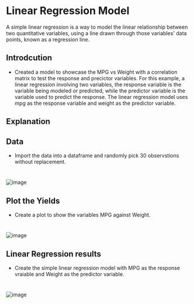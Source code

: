 # Linear Regression Model
A simple linear regression is a way to model the linear relationship between two quantitative variables, using a line drawn through those variables' data points, known as a regression line.

## Introdcution
* Created a model to showcase the MPG vs Weight with a correlation matrix to test the response and precictor variables. For this example, 
a linear regression involving two variables, the response variable is the variable being modeled or predicted, while the predictor variable is 
the variable used to predict the response. The linear regression model uses mpg as the response variable and weight as the predictor variable.

## Explanation

## Data 
* Import the data into a dataframe and randomly pick 30 observstions without replacement.
#
![image](https://user-images.githubusercontent.com/75659218/195454978-1f575a11-9fd5-4827-9b66-d379474b5820.png)
##
##
## Plot the Yields
* Create a plot to show the variables MPG against Weight.
#
![image](https://user-images.githubusercontent.com/75659218/195456306-efc6e792-3f48-4499-96a4-9bb4e5bfaa9f.png)
##
## Linear Regression results
* Create the simple linear regression model with MPG as the response vraiable and Weight as the predictor variable.
#
![image](https://user-images.githubusercontent.com/75659218/195456811-965aaaf8-f2a9-4b45-a847-f7a668ec4cb6.png)


